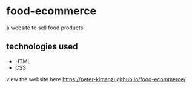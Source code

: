 # food-ecommerce
a website to sell food products

## technologies used
* HTML
* CSS

view the website here  https://peter-kimanzi.github.io/food-ecommerce/

